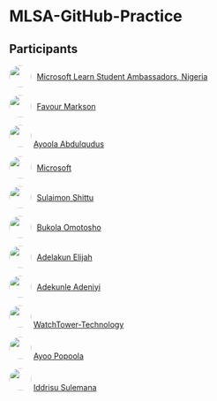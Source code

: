 # MLSA-GitHub-Practice

## Participants

<p style="display: flex; align-items:center; gap:10px;">
  <img src="https://github.com/mlsanigeria.png" width="40px" height="40px" style="border-radius:50%"  />
  <a href="https://github.com/mlsanigeria">Microsoft Learn Student Ambassadors, Nigeria</a>
</p>

<p style="display: flex; align-items:center; gap:10px;">
  <img src="https://github.com/markson17.png" width="40px" height="40px" style="border-radius:50%"  />
  <a href="https://github.com/markson17">Favour Markson</a>
</p>

<p>
  <img src="https://github.com/qudusayo.png" width="40px" height="40px" style="border-radius:50%"  />
  <a href="https://github.com/qudusayo">Ayoola Abdulqudus</a>
</p>

<p style="display: flex; align-items:center; gap:10px;">
  <img src="https://github.com/microsoft.png" width="40px" height="40px" style="border-radius:50%"  />
  <a href="https://github.com/microsoft">Microsoft</a>
</p>

<p style="display: flex; align-items:center; gap:10px;">
  <img src="https://github.com/SulaimonShittu.png" width="40px" height="40px" style="border-radius:50%"  />
  <a href="https://github.com/SulaimonShittu">Sulaimon Shittu</a>
</p>

<p style="display: flex; align-items:center; gap:10px;">
  <img src="https://github.com/Bukola0205.png" width="40px" height="40px" style="border-radius:50%"  />
  <a href="https://github.com/Bukola0205">Bukola Omotosho</a>
</p>

<p style="display: flex; align-items:center; gap:10px;">
  <img src="https://github.com/kennykage101.png" width="40px" height="40px" style="border-radius:50%"  />
  <a href="https://github.com/kennykage101">Adelakun Elijah</a>
</p>

<p style="display: flex; align-items:center; gap:10px;">
  <img src="https://github.com/adekniyi.png" width="40px" height="40px" style="border-radius:50%"  />
  <a href="https://github.com/adekniyi">Adekunle Adeniyi</a>
</p>

<p>
  <img src="https://github.com/WatchTower-Technology.png" width="40px" height="40px" style="border-radius:50%"  />
  <a href="https://github.com/WatchTower-Technology">WatchTower-Technology</a>
</p>

<p>
  <img src="https://github.com/ayoo5.png" width="40px" height="40px" style="border-radius:50%"  />
  <a href="https://github.com/ayoo5">Ayoo Popoola</a>
</p>

<p>
  <img src="https://github.com/sulemana24.png" width="40px" height="40px" style="border-radius:50%"  />
  <a href="https://github.com/sulemana24">Iddrisu Sulemana</a>
</p>
